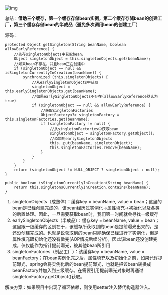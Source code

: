 ![img](http://pcc.huitogo.club/258fb9ad86259c92030ee4cbb9f68a44)



总结：**借助三个缓存，第一个缓存存储bean实例，第二个缓存存储bean的创建工厂，第三个缓存存储bean的半成品（避免多次调用bean的创建工厂）**



源码：

```
protected Object getSingleton(String beanName, boolean allowEarlyReference) {
    //先存singletonObjects中获取bean，
    Object singletonObject = this.singletonObjects.get(beanName);
    //如果bean不存在，并且bean正在创建中
    if (singletonObject == null && isSingletonCurrentlyInCreation(beanName)) {
        synchronized (this.singletonObjects) {
            //从earlySingletonObjects中获取
            singletonObject = this.earlySingletonObjects.get(beanName);
            //如果earlySingletonObjects不存在(allowEarlyReference默认为true)
            if (singletonObject == null && allowEarlyReference) {
                //获取singletonFactories
                ObjectFactory<?> singletonFactory = this.singletonFactories.get(beanName);
                if (singletonFactory != null) {
                    //从singletonFactories中获取bean
                    singletonObject = singletonFactory.getObject();
                    //添加到earlySingletonObjects
                    this..put(beanName, singletonObject);
                    this.singletonFactories.remove(beanName);
                }
            }
        }
    }
    return (singletonObject != NULL_OBJECT ? singletonObject : null);
}

public boolean isSingletonCurrentlyInCreation(String beanName) {
    return this.singletonsCurrentlyInCreation.contains(beanName);
}
```



1. singletonObjects（成熟体）：缓存key = beanName, value = bean；这里的bean是已经创建完成的，该bean经历过实例化->属性填充->初始化以及各类的后置处理。因此，一旦需要获取bean时，我们第一时间就会寻找一级缓存
2. earlySingletonObjects（半成品）：缓存key = beanName, value = bean；这里跟一级缓存的区别在于，该缓存所获取到的bean是提前曝光出来的，是还没创建完成的。也就是说获取到的bean只能确保已经进行了实例化，但是属性填充跟初始化还没有做完(AOP情况后续分析)，因此该bean还没创建完成，仅仅能作为指针提前曝光，被其他bean所引用
3. singletonFactories（制品工厂）：该缓存key = beanName, value = beanFactory；在bean实例化完之后，属性填充以及初始化之前，如果允许提前曝光，spring会将实例化后的bean提前曝光，也就是把该bean转换成beanFactory并加入到三级缓存。在需要引用提前曝光对象时再通过singletonFactory.getObject()获取。



解决方案：如果项目中出现了循环依赖，则使用setter注入替代构造器注入。